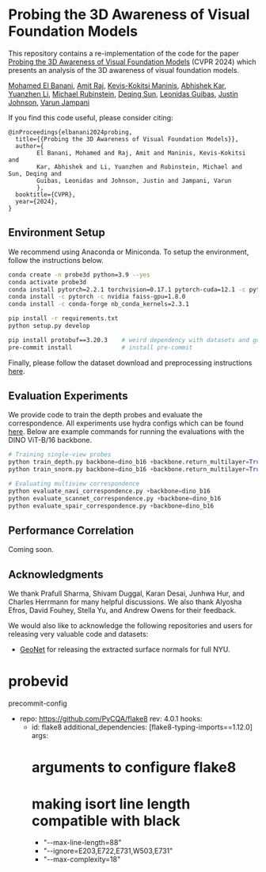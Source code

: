 Probing the 3D Awareness of Visual Foundation Models
=====================================================

This repository contains a re-implementation of the code for the paper [Probing the 3D Awareness of
Visual Foundation Models](https://arxiv.org/abs/2404.08636) (CVPR 2024) which presents an analysis of the 3D awareness of visual
foundation models.


[Mohamed El Banani](mbanani.github.io), [Amit Raj](https://amitraj93.github.io/), [Kevis-Kokitsi Maninis](https://www.kmaninis.com/), [Abhishek Kar](https://abhishekkar.info/), [Yuanzhen Li](https://people.csail.mit.edu/yzli/), [Michael Rubinstein](https://people.csail.mit.edu/mrub/), [Deqing Sun](https://deqings.github.io/), [Leonidas Guibas](https://geometry.stanford.edu/member/guibas/), [Justin Johnson](https://web.eecs.umich.edu/~justincj/),  [Varun Jampani](https://varunjampani.github.io/) 

If you find this code useful, please consider citing:  
```text
@inProceedings{elbanani2024probing,
  title={{Probing the 3D Awareness of Visual Foundation Models}},
  author={
        El Banani, Mohamed and Raj, Amit and Maninis, Kevis-Kokitsi and 
        Kar, Abhishek and Li, Yuanzhen and Rubinstein, Michael and Sun, Deqing and 
        Guibas, Leonidas and Johnson, Justin and Jampani, Varun
        },
  booktitle={CVPR},
  year={2024},
}
```

Environment Setup
-----------------

We recommend using Anaconda or Miniconda. To setup the environment, follow the instructions below.

```bash
conda create -n probe3d python=3.9 --yes
conda activate probe3d
conda install pytorch=2.2.1 torchvision=0.17.1 pytorch-cuda=12.1 -c pytorch -c nvidia 
conda install -c pytorch -c nvidia faiss-gpu=1.8.0
conda install -c conda-forge nb_conda_kernels=2.3.1

pip install -r requirements.txt
python setup.py develop

pip install protobuf==3.20.3    # weird dependency with datasets and google's api
pre-commit install              # install pre-commit
```


Finally, please follow the dataset download and preprocessing instructions [here](./data_processing/README.md).


Evaluation Experiments
-----------

We provide code to train the depth probes and evaluate the correspondence. All experiments use
hydra configs which can be found [here](./configs). Below are example commands for running the
evaluations with the DINO ViT-B/16 backbone.

```python
# Training single-view probes
python train_depth.py backbone=dino_b16 +backbone.return_multilayer=True
python train_snorm.py backbone=dino_b16 +backbone.return_multilayer=True

# Evaluating multiview correspondence 
python evaluate_navi_correspondence.py +backbone=dino_b16
python evaluate_scannet_correspondence.py +backbone=dino_b16
python evaluate_spair_correspondence.py +backbone=dino_b16
```


Performance Correlation
-----------

Coming soon.


Acknowledgments
-----------------

We thank Prafull Sharma, Shivam Duggal, Karan Desai, Junhwa Hur, and Charles Herrmann for many helpful discussions.
We also thank Alyosha Efros, David Fouhey, Stella Yu, and Andrew Owens for their feedback. 


We would also like to acknowledge the following repositories and users for releasing very valuable
code and datasets: 

- [GeoNet](https://github.com/xjqi/GeoNet) for releasing the extracted surface normals for full NYU.  
# probevid
precommit-config

  - repo: https://github.com/PyCQA/flake8
    rev: 4.0.1
    hooks:
      - id: flake8
        additional_dependencies: [flake8-typing-imports==1.12.0]
        args:
          # arguments to configure flake8
          # making isort line length compatible with black
          - "--max-line-length=88"
          - "--ignore=E203,E722,E731,W503,E731"
          - "--max-complexity=18"
